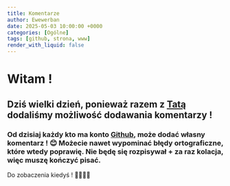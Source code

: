```yaml
---
title: Komentarze
author: Ewewerban
date: 2025-05-03 10:00:00 +0000
categories: [Ogólne]
tags: [github, strona, www]
render_with_liquid: false
---
```

# Witam !
## Dziś wielki dzień, ponieważ razem z [Tatą](https://brathaneq.github.io) dodaliśmy możliwość dodawania komentarzy !
### Od dzisiaj każdy kto ma konto [Github](https://github.com), może dodać własny komentarz ! 😊 **Możecie nawet wypominać błędy ortograficzne**, które wtedy poprawię. Nie będę się rozpisywał + za raz kolacja, więc muszę kończyć pisać.
Do zobaczenia kiedyś ! 🫡🤐🫠🤯
